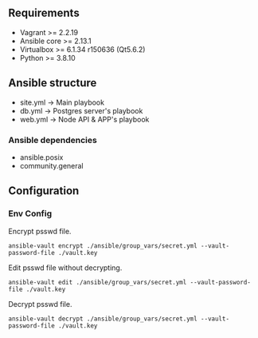 ## Requirements
- Vagrant >= 2.2.19
- Ansible core >= 2.13.1
- Virtualbox >= 6.1.34 r150636 (Qt5.6.2)
- Python >= 3.8.10

## Ansible structure
- site.yml -> Main playbook
- db.yml -> Postgres server's playbook
- web.yml -> Node API & APP's playbook

### Ansible dependencies
- ansible.posix
- community.general

## Configuration

### Env Config

Encrypt psswd file.
```shell
ansible-vault encrypt ./ansible/group_vars/secret.yml --vault-password-file ./vault.key
```

Edit psswd file without decrypting.
```
ansible-vault edit ./ansible/group_vars/secret.yml --vault-password-file ./vault.key
```

Decrypt psswd file.
```shell
ansible-vault decrypt ./ansible/group_vars/secret.yml --vault-password-file ./vault.key
```